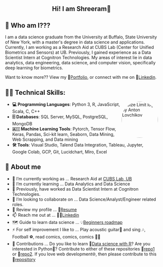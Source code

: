 <h2 align="center"> Hi! I am Shreeram👋</h2>

## 🔎 Who am I???   
I am a data science graduate from the University at Buffalo, State University of New York, with a master's degree in data science and applications. Currently, I am working as a Research Aid at CUBS Lab (Center for Unified Biometrics and Sensors) at UB. Previously, I gained experience as a Data Scientist Intern at Cognitron Technologies. My areas of interest lie in data analytics, data engineering, data science, and computer vision, specifically deep learning for biometrics.  

Want to know more?? View my 📝[Portfolio](https://github.com/shreeramgs/DataSciencePortfolio),  or connect with me on 🤝[Linkedin](https://www.linkedin.com/in/shreeramgs/). 

## 👨‍💻 Technical Skills:
<img src="https://github.com/shreeramgs/Data-Science-projects/assets/40434495/daf6345b-40fb-4793-8537-1dcb7403652c" align="right"
     alt="Size Limit logo by Anton Lovchikov" width="120" height="120"
     style="border-radius:150px;">

-    **💻 Programming Languages**: Python 3, R, JavaScript, Scala, C, C++
-   **🗄️ Databases**: SQL Server, MySQL, PostgreSQL, MongoDB
-   **🇦🇮 Machine Learning Tools**: Pytorch, Tensor Flow, Keras, Pandas, Sci-kit learn, Seaborn, Data Mining, Web Scrapping, and Data mining
-   **🛠️ Tools**: Visual Studio, Talend Data Integration, Tableau, Jupyter, Google Colab, GCP, Git, Lucidchart, Miro, Excel


## 📖 About me
- 🔭 I’m currently working as ... Research Aid at [CUBS Lab, UB](https://www.buffalo.edu/cubs.html)
- 🌱 I’m currently learning ... Data Analytics and Data Science
- 🔭 Previously, have worked as Data Scientist Intern at Cognitron Technologies.
- 👯 I’m looking to collaborate on ... Data Science/Analyst/Engineer related roles.
- 💬 Review my profile ... 📃[Resume]([https://github.com/shreeramgs/Resume/blob/main/Resume.pdf]) 
- 📫 Reach me out at ... 🙋‍♂️[Linkedin](https://www.linkedin.com/in/shreeramgs/)
- 🗺️ Guide to learn data science ... 💡[Beginners roadmap](https://github.com/shreeramgs/roadmap)
- ⚡ For self improvement I like to ... Play acoustic guitar🎸 and sing 🎶, Football ⚽, read comics, comics, comics 🦇🤓
- 💪 Contributions ... Do you like to learn 🚀[Data science with R](https://github.com/shreeramgs/Data-Science-projects)? Are you interested in Python🐍? Contribute to either of these repositories 📘[repo1](https://github.com/shreeramgs/depression_detector) or 📘[repo2](https://github.com/shreeramgs/US_House_Rent_Predictor).
If you love web development🌐, then please contribute to this 📘[repository](https://github.com/shreeramgs/E-wal)
